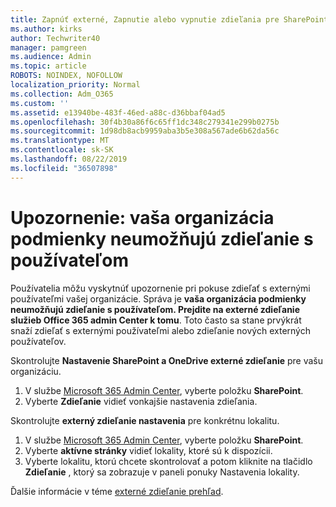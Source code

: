 ```yaml
---
title: Zapnúť externé, Zapnutie alebo vypnutie zdieľania pre SharePoint
ms.author: kirks
author: Techwriter40
manager: pamgreen
ms.audience: Admin
ms.topic: article
ROBOTS: NOINDEX, NOFOLLOW
localization_priority: Normal
ms.collection: Adm_O365
ms.custom: ''
ms.assetid: e13940be-483f-46ed-a88c-d36bbaf04ad5
ms.openlocfilehash: 30f4b30a86f6c65ff1dc348c279341e299b0275b
ms.sourcegitcommit: 1d98db8acb9959aba3b5e308a567ade6b62da56c
ms.translationtype: MT
ms.contentlocale: sk-SK
ms.lasthandoff: 08/22/2019
ms.locfileid: "36507898"
---
```

# <a name="warning-message-your-organizations-policies-dont-allow-you-to-share-with-these-users"></a>Upozornenie: vaša organizácia podmienky neumožňujú zdieľanie s používateľom

Používatelia môžu vyskytnúť upozornenie pri pokuse zdieľať s externými používateľmi vašej organizácie. Správa je **vaša organizácia podmienky neumožňujú zdieľanie s používateľom. Prejdite na externé zdieľanie služieb Office 365 admin Center k tomu**. Toto často sa stane prvýkrát snaží zdieľať s externými používateľmi alebo zdieľanie nových externých používateľov.

Skontrolujte **Nastavenie SharePoint a OneDrive externé zdieľanie** pre vašu organizáciu.

1. V službe [Microsoft 365 Admin Center](https://admin.microsoft.com/AdminPortal/Home#/homepage">https://admin.microsoft.com/), vyberte položku **SharePoint**.
3. Vyberte **Zdieľanie** vidieť vonkajšie nastavenia zdieľania.

Skontrolujte **externý zdieľanie nastavenia** pre konkrétnu lokalitu.

1. V službe [Microsoft 365 Admin Center](https://admin.microsoft.com/AdminPortal/Home#/homepage">https://admin.microsoft.com/), vyberte položku **SharePoint**.
2. Vyberte **aktívne stránky** vidieť lokality, ktoré sú k dispozícii.
3. Vyberte lokalitu, ktorú chcete skontrolovať a potom kliknite na tlačidlo **Zdieľanie** , ktorý sa zobrazuje v paneli ponuky Nastavenia lokality.

Ďalšie informácie v téme [externé zdieľanie prehľad](https://docs.microsoft.com/sharepoint/external-sharing-overview).